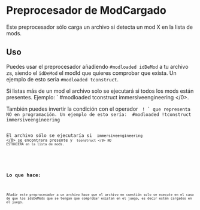 # Preprocesador de ModCargado

Este preprocesador sólo carga un archivo si detecta un mod X en la lista de mods. 

## Uso

Puedes usar el preprocesador añadiendo ` #modloaded idDeMod ` a tu archivo zs, siendo el ` idDeMod ` el modId que quieres comprobar que exista. Un ejemplo de esto seria ` #modloaded tconstruct `.

Si listas más de un mod el archivo solo se ejecutará si todos los mods están presentes. Ejemplo: ` #modloaded tconstruct immersiveengineering </0>.</p>

<p>También puedes invertir la condición con el operador <code> ! ` que representa NO en programación. Un ejemplo de esto sería:  #modloaded !tconstruct immersiveengineering </0>

El archivo sólo se ejecutaría si <code> immersiveengineering </0> se encontrara presente y <code> tconstruct </0> NO ESTUVIERA en la lista de mods.
</p>

<h2>Lo que hace:</h2>

<p>Añadir este preprocesador a un archivo hace que el archivo en cuestión solo se execute en el caso de que los idsDeMods que se tengan que comprobar existan en el juego, es decir estén cargados en el juego.</p>